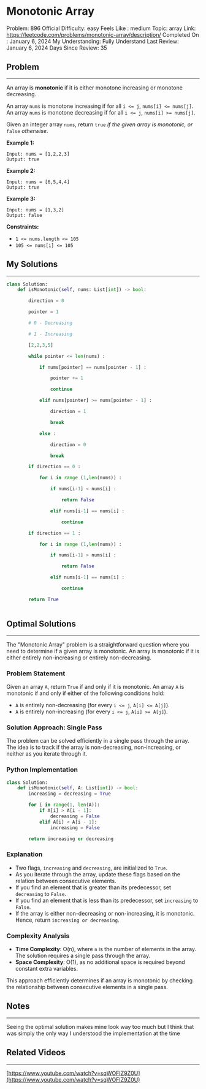 # Monotonic Array

Problem: 896
Official Difficulty: easy
Feels Like : medium
Topic: array
Link: https://leetcode.com/problems/monotonic-array/description/
Completed On : January 6, 2024
My Understanding: Fully Understand
Last Review: January 6, 2024
Days Since Review: 35

## Problem

---

An array is **monotonic** if it is either monotone increasing or monotone decreasing.

An array `nums` is monotone increasing if for all `i <= j`, `nums[i] <= nums[j]`. An array `nums` is monotone decreasing if for all `i <= j`, `nums[i] >= nums[j]`.

Given an integer array `nums`, return `true` *if the given array is monotonic, or* `false` *otherwise*.

**Example 1:**

```
Input: nums = [1,2,2,3]
Output: true
```

**Example 2:**

```
Input: nums = [6,5,4,4]
Output: true
```

**Example 3:**

```
Input: nums = [1,3,2]
Output: false
```

**Constraints:**

- `1 <= nums.length <= 105`
- `105 <= nums[i] <= 105`

## My Solutions

---

```python
class Solution:
    def isMonotonic(self, nums: List[int]) -> bool:

        direction = 0

        pointer = 1

        # 0 - Decreasing 

        # 1 - Increasing

        [2,2,3,5]

        while pointer <= len(nums) : 

            if nums[pointer] == nums[pointer - 1] : 

                pointer += 1

                continue 

            elif nums[pointer] >= nums[pointer - 1] : 

                direction = 1 

                break

            else : 

                direction = 0 

                break 

        if direction == 0 :

            for i in range (1,len(nums)) : 

                if nums[i-1] < nums[i] : 

                    return False 

                elif nums[i-1] == nums[i] : 

                    continue

        if direction == 1 : 

            for i in range (1,len(nums)) : 

                if nums[i-1] > nums[i] : 

                    return False 

                elif nums[i-1] == nums[i] : 

                    continue

        return True
```

```python

```

## Optimal Solutions

---

The "Monotonic Array" problem is a straightforward question where you need to determine if a given array is monotonic. An array is monotonic if it is either entirely non-increasing or entirely non-decreasing.

### Problem Statement

Given an array `A`, return `True` if and only if it is monotonic. An array `A` is monotonic if and only if either of the following conditions hold:

- `A` is entirely non-decreasing (for every `i <= j`, `A[i] <= A[j]`).
- `A` is entirely non-increasing (for every `i <= j`, `A[i] >= A[j]`).

### Solution Approach: Single Pass

The problem can be solved efficiently in a single pass through the array. The idea is to track if the array is non-decreasing, non-increasing, or neither as you iterate through it.

### Python Implementation

```python
class Solution:
    def isMonotonic(self, A: List[int]) -> bool:
        increasing = decreasing = True

        for i in range(1, len(A)):
            if A[i] > A[i - 1]:
                decreasing = False
            elif A[i] < A[i - 1]:
                increasing = False

        return increasing or decreasing

```

### Explanation

- Two flags, `increasing` and `decreasing`, are initialized to `True`.
- As you iterate through the array, update these flags based on the relation between consecutive elements.
- If you find an element that is greater than its predecessor, set `decreasing` to `False`.
- If you find an element that is less than its predecessor, set `increasing` to `False`.
- If the array is either non-decreasing or non-increasing, it is monotonic. Hence, return `increasing or decreasing`.

### Complexity Analysis

- **Time Complexity**: O(n), where `n` is the number of elements in the array. The solution requires a single pass through the array.
- **Space Complexity**: O(1), as no additional space is required beyond constant extra variables.

This approach efficiently determines if an array is monotonic by checking the relationship between consecutive elements in a single pass.

## Notes

---

 Seeing the optimal solution makes mine look way too much but I think that was simply the only way I understood the implementation at the time 

## Related Videos

---

[https://www.youtube.com/watch?v=sqWOFIZ9Z0U](https://www.youtube.com/watch?v=sqWOFIZ9Z0U)